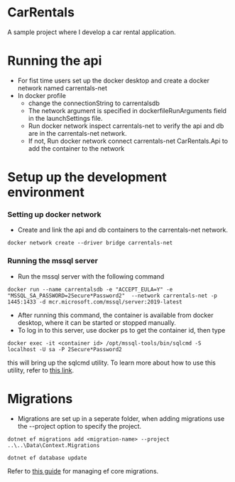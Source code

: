 # CarRentals

A sample project where I develop a car rental application.


# Running the api

- For fist time users set up the docker desktop and create a docker network named carrentals-net
- In docker profile 
	- change the connectionString to carrentalsdb
	- The network argument is specified in dockerfileRunArguments field in the launchSettings file.
	- Run docker network inspect carrentals-net to verify the api and db are in the carrentals-net network.
	- If not, Run docker network connect carrentals-net CarRentals.Api to add the container to the network


# Setup up the development environment

### Setting up docker network

- Create and link the api and db containers to the carrentals-net network.

```shell
docker network create --driver bridge carrentals-net
```

### Running the mssql server

- Run the mssql server with the following command

```shell
docker run --name carrentalsdb -e "ACCEPT_EULA=Y" -e "MSSQL_SA_PASSWORD=2Secure*Password2"  --network carrentals-net -p 1445:1433 -d mcr.microsoft.com/mssql/server:2019-latest
```

- After running this command, the container is available from docker desktop, where it can be started or stopped manually.
- To log in to this server, use docker ps to get the container id, then type

```shell
docker exec -it <container id> /opt/mssql-tools/bin/sqlcmd -S localhost -U sa -P 2Secure*Password2
```

this will bring up the sqlcmd utility. To learn more about how to use this utility, refer to [this link](https://learn.microsoft.com/en-us/sql/ssms/scripting/sqlcmd-use-the-utility?view=sql-server-ver16).

# Migrations

- Migrations are set up in a seperate folder, when adding migrations use the --project option to specify the project.

```shell
dotnet ef migrations add <migration-name> --project ..\..\Data\Context.Migrations
```

```shell
dotnet ef database update
```

Refer to [this guide](https://learn.microsoft.com/en-us/ef/core/managing-schemas/migrations/managing?tabs=dotnet-core-cli) for managing ef core migrations.
